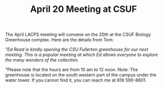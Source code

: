 ﻿---
layout: post
title: April 20 Meeting at CSUF
redirect_from: "/node/41"
---

<div class="field field-name-body field-type-text-with-summary field-label-hidden"><div class="field-items"><div class="field-item even"><p>The April LACPS meeting will convene on the 20th at the CSUF Biology Greenhouse complex. Here are the details from Tom:</p>
<p><em>"Ed Read is kindly opening the CSU Fullerton greenhouse for our next meeting. This is a popular meeting at which Ed allows everyone to explore the many wonders of the collection.</em></p>
<p>"Please note that the hours are from 10 am to 12 noon. Note: The greenhouse is located on the south western part of the campus under the water tower. If you cannot find it, you can reach me at 818 590-8601.</p></div></div></div>
